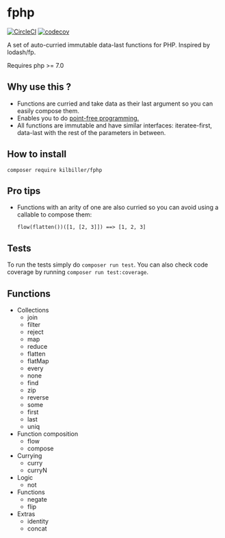# fphp

[![CircleCI](https://circleci.com/gh/kilbiller/fphp.svg?style=shield&circle-token=aefb7d59b512e8ea98b5e24f931f84aa40f4f083)](https://circleci.com/gh/kilbiller/fphp)
[![codecov](https://codecov.io/gh/kilbiller/fphp/branch/master/graph/badge.svg)](https://codecov.io/gh/kilbiller/fphp)

A set of auto-curried immutable data-last functions for PHP. Inspired by lodash/fp.

Requires php >= 7.0

## Why use this ?

* Functions are curried and take data as their last argument so you can easily compose them.
* Enables you to do [point-free programming.](https://en.wikipedia.org/wiki/Tacit_programming)
* All functions are immutable and have similar interfaces: iteratee-first, data-last with the rest of the parameters in between.

## How to install

```composer require kilbiller/fphp```

## Pro tips

* Functions with an arity of one are also curried so you can avoid using a callable to compose them:

	```flow(flatten())([1, [2, 3]]) ==> [1, 2, 3]```

## Tests

To run the tests simply do ```composer run test```.
You can also check code coverage by running ```composer run test:coverage```.

## Functions

- Collections
	- join
	- filter
	- reject
	- map
	- reduce
	- flatten
	- flatMap
	- every
	- none
	- find
	- zip
	- reverse
	- some
	- first
	- last
	- uniq
- Function composition
	- flow
	- compose
- Currying
	- curry
	- curryN
- Logic
	- not
- Functions
	- negate
	- flip
- Extras
	- identity
	- concat
